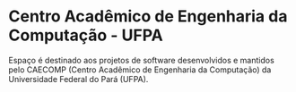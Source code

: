 # Centro Acadêmico de Engenharia da Computação - UFPA

Espaço é destinado aos projetos de software desenvolvidos e mantidos pelo CAECOMP (Centro Acadêmico de Engenharia da Computação) da Universidade Federal do Pará (UFPA).
